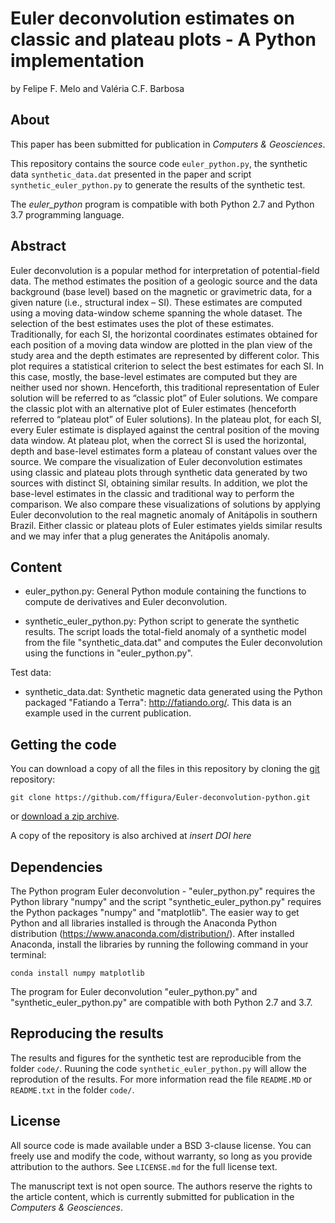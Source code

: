 # Euler deconvolution estimates on classic and plateau plots - A Python implementation

by
Felipe F. Melo and Valéria C.F. Barbosa

## About

This paper has been submitted for publication in *Computers & Geosciences*.

This repository contains the source code `euler_python.py`, the synthetic data `synthetic_data.dat` presented in the paper and script `synthetic_euler_python.py` to generate the results of the synthetic test.

The *euler_python* program is compatible with both Python 2.7 and Python 3.7 programming language.
 
## Abstract

Euler deconvolution is a popular method for interpretation of potential-field data. 
The method estimates the position of a geologic source and the data background (base level)
based on the magnetic or gravimetric data, for a given nature (i.e., structural index – SI).
These estimates are computed using a moving data-window scheme spanning the whole dataset. 
The selection of the best estimates uses the plot of these estimates. Traditionally, for each 
SI, the horizontal coordinates estimates obtained for each position of a moving data window 
are plotted in the plan view of the study area and the depth estimates are represented by different
color. This plot requires a statistical criterion to select the best estimates for each SI. In this
case, mostly, the base-level estimates are computed but they are neither used nor shown. Henceforth,
this traditional representation of Euler solution will be referred to as “classic plot” of Euler 
solutions. We compare the classic plot with an alternative plot of Euler estimates (henceforth referred
to “plateau plot” of Euler solutions). In the plateau plot, for each SI, every Euler estimate is 
displayed against the central position of the moving data window. At plateau plot, when the correct
SI is used the horizontal, depth and base-level estimates form a plateau of constant values over the
source. We compare the visualization of Euler deconvolution estimates using classic and plateau plots
through synthetic data generated by two sources with distinct SI, obtaining similar results. In addition,
we plot the base-level estimates in the classic and traditional way to perform the comparison. We also
compare these visualizations of solutions by applying Euler deconvolution to the real magnetic anomaly
of Anitápolis in southern Brazil. Either classic or plateau plots of Euler estimates yields similar 
results and we may infer that a plug generates the Anitápolis anomaly.

## Content

- euler_python.py:
	General Python module containing the functions to compute de derivatives and 
	Euler deconvolution.
	
- synthetic_euler_python.py:
	Python script to generate the synthetic results. The script loads the total-field
	anomaly of a synthetic model from the file "synthetic_data.dat" and computes the
	Euler deconvolution using the functions in "euler_python.py". 
	
Test data:

- synthetic_data.dat:
		Synthetic magnetic data generated using the Python packaged "Fatiando a Terra":
		http://fatiando.org/. This data is an example used in the current publication.

## Getting the code

You can download a copy of all the files in this repository by cloning the
[git](https://git-scm.com/) repository:

    git clone https://github.com/ffigura/Euler-deconvolution-python.git

or [download a zip archive](https://github.com/ffigura/Euler-deconvolution-python/archive/master.zip).

A copy of the repository is also archived at *insert DOI here*


## Dependencies

The Python program Euler deconvolution - "euler_python.py" requires the Python library "numpy" 
and the script "synthetic_euler_python.py" requires the Python packages "numpy" and "matplotlib". 
The easier way to get Python and all libraries installed is through the Anaconda Python 
distribution (https://www.anaconda.com/distribution/). After installed Anaconda, install the libraries 
by running the following command in your terminal:

	conda install numpy matplotlib

The program for Euler deconvolution "euler_python.py" and "synthetic_euler_python.py"
 are compatible with both Python 2.7 and 3.7.

## Reproducing the results

The results and figures for the synthetic test are reproducible from the folder `code/`.
Ruuning the code `synthetic_euler_python.py` will allow the reprodution of the results. For more information
read the file `README.MD` or `README.txt` in the folder `code/`.


## License

All source code is made available under a BSD 3-clause license. You can freely
use and modify the code, without warranty, so long as you provide attribution
to the authors. See `LICENSE.md` for the full license text.

The manuscript text is not open source. The authors reserve the rights to the
article content, which is currently submitted for publication in the
*Computers & Geosciences*.
